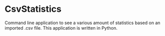 # CsvStatistics
Command line application to see a various amount of statistics based on an imported .csv file.
This application is written in Python.